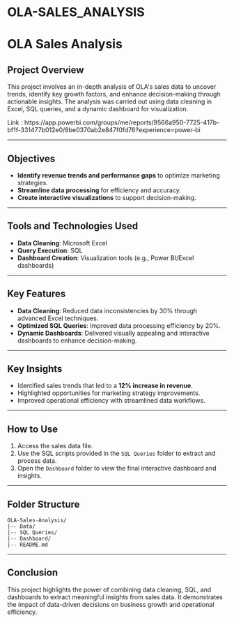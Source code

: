 # OLA-SALES_ANALYSIS

# OLA Sales Analysis

## Project Overview

This project involves an in-depth analysis of OLA's sales data to uncover trends, identify key growth factors, and enhance decision-making through actionable insights. The analysis was carried out using data cleaning in Excel, SQL queries, and a dynamic dashboard for visualization.

Link : https\://app.powerbi.com/groups/me/reports/9566a950-7725-417b-bf1f-331477b012e0/8be0370ab2e847f0fd76?experience=power-bi

---

## Objectives

- **Identify revenue trends and performance gaps** to optimize marketing strategies.
- **Streamline data processing** for efficiency and accuracy.
- **Create interactive visualizations** to support decision-making.

---

## Tools and Technologies Used

- **Data Cleaning**: Microsoft Excel
- **Query Execution**: SQL
- **Dashboard Creation**: Visualization tools (e.g., Power BI/Excel dashboards)

---

## Key Features

- **Data Cleaning**: Reduced data inconsistencies by 30% through advanced Excel techniques.
- **Optimized SQL Queries**: Improved data processing efficiency by 20%.
- **Dynamic Dashboards**: Delivered visually appealing and interactive dashboards to enhance decision-making.

---

## Key Insights

- Identified sales trends that led to a **12% increase in revenue**.
- Highlighted opportunities for marketing strategy improvements.
- Improved operational efficiency with streamlined data workflows.

---

## How to Use

1. Access the sales data file.
2. Use the SQL scripts provided in the `SQL Queries` folder to extract and process data.
3. Open the `Dashboard` folder to view the final interactive dashboard and insights.

---

## Folder Structure

```
OLA-Sales-Analysis/
|-- Data/
|-- SQL Queries/
|-- Dashboard/
|-- README.md
```

---

## Conclusion

This project highlights the power of combining data cleaning, SQL, and dashboards to extract meaningful insights from sales data. It demonstrates the impact of data-driven decisions on business growth and operational efficiency.

